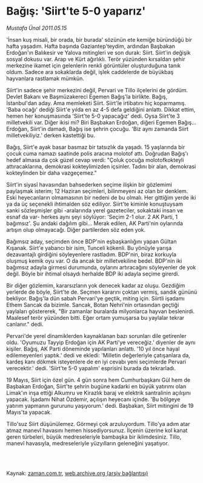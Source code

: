 # Bağış: 'Siirt'te 5-0 yaparız'

*Mustafa Ünal 2011.05.15*

<td class="columnist-detail">
<p>'İnsan kuş misali, bir orada, bir burada' sözünün ete kemiğe büründüğü bir hafta yaşadım. Hafta başında Gaziantep'teydim, ardından Başbakan Erdoğan'ın Balıkesir ve Yalova mitingleri ve son durak: Siirt. Siirt'in değişik sosyal dokusu var. Arap ve Kürt ağırlıklı. Terör yüzünden kırsaldan şehir merkezine ikamet için gelenlerin renkli görüntüler oluşturduğuna tanık oldum. Sadece ara sokaklarda değil, işlek caddelerde de büyükbaş hayvanlara rastlamak mümkün.</p>
<p>
<div id="haberMetinDiv">
<p>Siirt'in sadece şehir merkezini değil, Pervari ve Tillo ilçelerini de gördüm. Devlet Bakanı ve Başmüzakereci Egemen Bağış'la birlikte. Bağış, İstanbul'dan aday. Ama memleketi Siirt. Siirt'le irtibatını hiç koparmamış. 'Baba ocağı' dediği Siirt'e yılda en az 4-5 defa geldiğini anlattı. Dikkat ettim, hemen her konuşmasında 'Siirt'te 5-0 yapacağız' dedi. Oysa Siirt'te 3 milletvekili var. Diğer ikisi mi? Biri Başbakan Erdoğan, diğeri Egemen Bağış... Erdoğan, Siirt'in damadı, Bağış ise şehrin çocuğu. 'Biz aynı zamanda Siirt milletvekiliyiz.' derken kastettiği bu.
<p>Bağış, Siirt'e ayak basar basmaz bir tatsızlık da yaşadı. 15 yaşlarında bir çocuk cuma namazı saatinde polis aracına molotof attı. Doğrudan Bağış'ı hedef almasa da çok güzel cevap verdi: "Çoluk çocuğa molotofkokteyli attıracaklarına, demokrasi kokteylimizden içsinler. Tadını bir alan, demokrasi kokteylinden bir daha vazgeçemez."
<p>Siirt'in siyasî havasından bahsederken seçime ilişkin bir gözlemimi paylaşmak isterim; 12 Haziran seçimleri, bilinmeyeni az olan bir denklem. Eski heyecanların olmamasının bir nedeni de bu olmalı. Her gittiğim yerde iki ya da üç seçenekli ihtimalden söz ediliyor. Siirt'te kiminle konuştuysam sanki sözleşmişler gibi -aralarında yerel gazeteciler, sokaktaki insan ve esnaf da var- herkes aynı şeyi söylüyor: 'Seçim 2-1 olur. 2 AK Parti, 1 bağımsız'. Şu andaki dağılım gibi... Merak edilen, AK Parti'nin oylarında artışın olup olmayacağı. Diğer partilerden söz eden yok.
<p>Bağımsız aday, seçimden önce BDP'nin eşbaşkanlığını yapan Gültan Kışanak. Siirt'e yabancı bir isim, Tunceli kökenli. Bu yönüyle yarışa dezavantajlı girdiğini söyleyenlere rastladım. BDP'nin, biraz korkuyla oluşmuş kemik oyu var. O da ancak bir milletvekiline bedel. BDP'nin iki bağımsız adayla girmesi durumunda, oylarını artıracağını söyleyenler de yok değil. Böyle bir ihtimal olsaydı herhalde BDP iki adayla seçime girerdi.
<p>Bir diğer gözlemim, kararsızların yok denecek kadar az oluşu. Gezdiğim yerlerde de böyle, Siirt'te de. Seçmen kararını çoktan vermiş, sandık gününü bekliyor. Bağış'la dün sabah Pervari'ye geçtik, miting için. Siirtli işadamı Ethem Sancak da bizimle. Sancak, Botan Nehri'nin ortasından geçtiği yaylaları göstererek, "Bir zamanlar buralarda milyonlarca hayvan beslenirdi. Maalesef terör yüzünden bitti. Eğer ortam yumuşarsa bu yaylalar tekrar canlanır." dedi.
<p>Pervari'de yerel dinamiklerden kaynaklanan bazı sorunları dile getirenler oldu. 'Oyumuzu Tayyip Erdoğan için AK Parti'ye vereceğiz.' diyenler de aynı kişiler. Bağış, AK Parti döneminde yapılanları anlattı. '10 yıl önce hayal edilemeyenleri yaptık.' dedi ve ekledi: 'Milletin değerleriyle çatışanlara da, kardeş kanı dökmek isteyenlere de en iyi cevabı yeni seçimlerde Pervari verecektir.' dedi. 'Siirt'te 5-0 yapalım' esprisini burada da tekrarladı.
<p>19 Mayıs, Siirt için özel gün. 4 gün sonra hem Cumhurbaşkanı Gül hem de Başbakan Erdoğan, Siirt'te şehrin bugüne kadarki en büyük yatırımı olan Limak'ın inşa ettiği Alkumru ve Kirazlık baraj ve elektrik santralinin açılışını yapacak. İşadamı Nihat Özdemir, açılışın heyecanı içinde. 'Bu bölgeye yatırım yapmanın gururunu yaşıyorum.' dedi. Başbakan, Siirt mitingini de 19 Mayıs'ta yapacak.
<p>Tillo'suz Siirt düşünülemez. Görmeyi çok arzuluyordum. Tillo'ya adım atar atmaz manevî havasını hemen hissediyorsunuz. İlçenin üzerine kol kanat geren türbeleri, büyük medreseleriyle bambaşka bir iklimdesiniz. Tillo, manevî havasıyla, medreseleriyle yüzyılların geleneğini yaşatıyor. </p></p></p></p></p></p></p></p></div>
</p>


<p><br>
		 </br></p></td>

Kaynak: [zaman.com.tr](http://zaman.com.tr/yazar.do?yazino=1134436), [web.archive.org (arşiv bağlantısı)](http://web.archive.org/web/20110809082355/http://www.zaman.com.tr:80/yazar.do?yazino=1134436)
